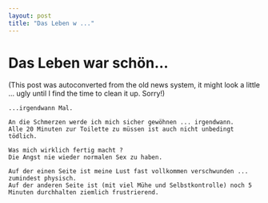```yaml
---
layout: post
title: "Das Leben w ..."
---
```

<h1>Das Leben war schön...</h1>
(This post was autoconverted from the old news system,
it might look a little ... ugly until I find the time
to clean it up.
Sorry!)

    ...irgendwann Mal.
    
    An die Schmerzen werde ich mich sicher gewöhnen ... irgendwann.
    Alle 20 Minuten zur Toilette zu müssen ist auch nicht unbedingt tödlich.
    
    Was mich wirklich fertig macht ?
    Die Angst nie wieder normalen Sex zu haben.
    
    Auf der einen Seite ist meine Lust fast vollkommen verschwunden ... zumindest physisch.
    Auf der anderen Seite ist (mit viel Mühe und Selbstkontrolle) noch 5 Minuten durchhalten ziemlich frustrierend.
    


